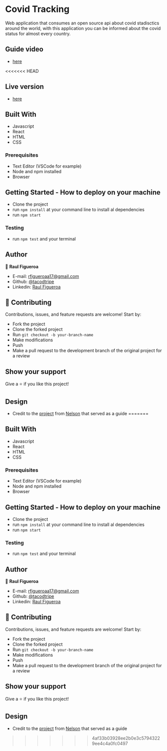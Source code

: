 # Covid Tracking

Web application that consumes an open source api about covid stadisctics around the world, with this application you can be informed about the covid status for almost every country.

## Guide video
- [here](https://www.loom.com/share/dd60f39c88d44ecfbbc4e6752b0ad82d)

<<<<<<< HEAD
## Live version

- [here](https://tacodtripecovidtracking.netlify.app/)

## Built With

- Javascript
- React
- HTML
- CSS

### Prerequisites

- Text Editor (VSCode for example)
- Node and npm installed
- Browser

## Getting Started - How to deploy on your machine

- Clone the project
- run `npm install` at your command line to install al dependencies
- run `npm start`

### Testing

- run `npm test` and your terminal

## Author

👤 **Raul Figueroa**

- E-mail: rfigueroaa17@gmail.com
- Github: [@tacodtripe](https://github.com/tacodtripe)
- Linkedin: [Raul Figueroa](https://www.linkedin.com/in/luis-raul-figueroa-soto-63411118a/)

## 🤝 Contributing

Contributions, issues, and feature requests are welcome! Start by:

- Fork the project
- Clone the forked project
- Run `git checkout -b your-branch-name`
- Make modifications
- Push
- Make a pull request to the development branch of the original project for a review

## Show your support

Give a ⭐️ if you like this project!


## Design
- Credit to the [project](https://www.behance.net/gallery/31579789/Ballhead-App-(Free-PSDs)) from [Nelson](https://www.behance.net/sakwadesignstudio) that served as a guide
=======
## Built With

- Javascript
- React
- HTML
- CSS

### Prerequisites

- Text Editor (VSCode for example)
- Node and npm installed
- Browser

## Getting Started - How to deploy on your machine

- Clone the project
- run `npm install` at your command line to install al dependencies
- run `npm start`

### Testing

- run `npm test` and your terminal

## Author

👤 **Raul Figueroa**

- E-mail: rfigueroaa17@gmail.com
- Github: [@tacodtripe](https://github.com/tacodtripe)
- Linkedin: [Raul Figueroa](https://www.linkedin.com/in/luis-raul-figueroa-soto-63411118a/)

## 🤝 Contributing

Contributions, issues, and feature requests are welcome! Start by:

- Fork the project
- Clone the forked project
- Run `git checkout -b your-branch-name`
- Make modifications
- Push
- Make a pull request to the development branch of the original project for a review

## Show your support

Give a ⭐️ if you like this project!


## Design
- Credit to the [project](https://www.behance.net/gallery/31579789/Ballhead-App-(Free-PSDs)) from [Nelson](https://www.behance.net/sakwadesignstudio) that served as a guide
>>>>>>> 4af33b03928ee2b0e3c57943229ee4c4a0fc0497
